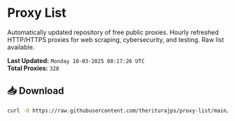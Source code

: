 # Proxy List

Automatically updated repository of free public proxies. Hourly refreshed HTTP/HTTPS proxies for web scraping, cybersecurity, and testing. Raw list available.

**Last Updated:** `Monday 10-03-2025 08:17:26 UTC`  
**Total Proxies:** `328`

## 📥 Download
```bash
curl -O https://raw.githubusercontent.com/theriturajps/proxy-list/main/proxies.txt
